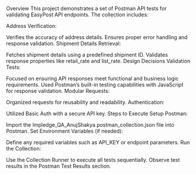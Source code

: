 Overview
This project demonstrates a set of Postman API tests for validating EasyPost API endpoints. The collection includes:

Address Verification:

Verifies the accuracy of address details.
Ensures proper error handling and response validation.
Shipment Details Retrieval:

Fetches shipment details using a predefined shipment ID.
Validates response properties like retail_rate and list_rate.
Design Decisions
Validation Tests:

Focused on ensuring API responses meet functional and business logic requirements.
Used Postman’s built-in testing capabilities with JavaScript for response validation.
Modular Requests:

Organized requests for reusability and readability.
Authentication:

Utilized Basic Auth with a secure API key.
Steps to Execute
Setup Postman:

Import the Impledge_QA_AnujShakya.postman_collection.json file into Postman.
Set Environment Variables (if needed):

Define any required variables such as API_KEY or endpoint parameters.
Run the Collection:

Use the Collection Runner to execute all tests sequentially.
Observe test results in the Postman Test Results section.
